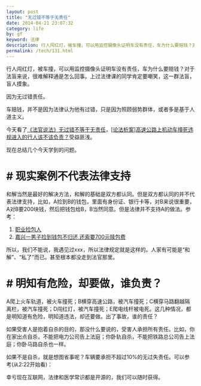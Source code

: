 ```yaml
---
layout: post
title: "无过错不等于无责任"
date: 2014-04-21 23:07:32
category: life
by: gf
keyword: 法律
description: 行人闯红灯，被车撞，可以用监控摄像头证明车没有责任，车为什么要赔钱？对于法盲来说，很难解释通是怎么回事。上过法律课的同学肯定要嘲笑，这一群法盲，盲人摸象。因为无过错责任。车赔
permalink: /tech/131.html
---
```

行人闯红灯，被车撞，可以用监控摄像头证明车没有责任，车为什么要赔钱？对于法盲来说，很难解释通是怎么回事。上过法律课的同学肯定要嘲笑，这一群法盲，盲人摸象。

因为无过错责任。

车赔钱，并不是因为法律认为他有过错，只是因为照顾弱势群体，或者多是基于人道主义。

今天看了[《法官说法》无过错不等于无责任][Link 1]，[\[论法析案\]高速公路上机动车撞死违规进入的行人该不该负责？][Link 2]受益匪浅。

现在总结几个今天学到的问题。

#  # 现实案例不代表法律支持 ##

和解当然是最好的解决方法，和解的基础是双方都认同。但是双方都认同的并不代表法律支持，比如，A捡到B的钱包，里面有身份证、银行卡等，对B来说很重要，A对B要200块钱，然后把钱包给B，B当然同意。但是法律并不支持A的做法。参考：

1.  [职业捡包人][Link 3]
2.  [嘉兴一男子捡到钱包不归还 还索要700元赎包费][_700]

所以，我们不能说，我遇见过xxx，所以法律规定就是这样的。人家有可能是“和解”、“私了”而已。甚至根本都没走到法官那里。

#  # 明知有危险，却要做，谁负责？ ##

A爬上火车轨道，被火车撞死；B横穿高速公路，被汽车撞死；C横穿马路翻越隔离栏，被汽车撞死；D闯红灯，被汽车撞死；E爬电线杆被电死。这几种情况，都是明知道有危险，明知道违法，却还要做。出了事故，谁的责任？

如果受害人是抱着自杀的目的，那没什么要说的，受害人承担所有责任。比如，你在家出点自杀，不能把电力公司告上法庭；你卧轨自杀，不能把铁路总公司告上法庭；你卧马路自杀也一样。

如果不是自杀，就是想图省事呢？车辆要承担不超过10%的无过失责任。可以参考(从2:22开始看)：

幸亏现在互联网，法律和医学常识都是开源的，我们可以随时获得。


[Link 1]: http://bbhsfy.chinacourt.org/public/detail.php?id=1522
[Link 2]: http://jiaxing.19lou.com/forum-778-thread-102771322021176240-1-1.html
[Link 3]: http://www.baike.com/wiki/%E8%81%8C%E4%B8%9A%E6%8D%A1%E5%8C%85%E4%BA%BA
[_700]: http://zj.sina.com.cn/news/area/jiaxing/12/2012/0201/29291.html
